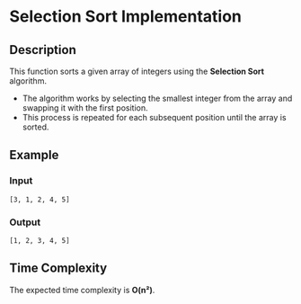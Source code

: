 # Selection Sort Implementation

## Description

This function sorts a given array of integers using the **Selection Sort** algorithm.

- The algorithm works by selecting the smallest integer from the array and swapping it with the first position.
- This process is repeated for each subsequent position until the array is sorted.

## Example

### Input

`[3, 1, 2, 4, 5]`

### Output

`[1, 2, 3, 4, 5]`

## Time Complexity

The expected time complexity is **O(n²)**.
